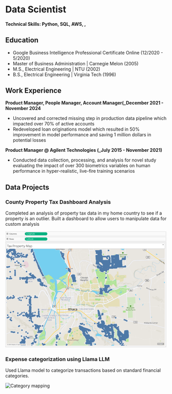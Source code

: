 # Data Scientist

#### Technical Skills: Python, SQL, AWS, ,

## Education
- Google Business Intelligence Professional Certificate Online (12/2020 - 5/2020)
- Master of Business Administration  | Carnegie Melon (2005)							       		
- M.S., Electrical Engineering	| NTU	(2002)	        		
- B.S., Electrical Engineering | Virginia Tech (1996)

## Work Experience
**Product Manager, People Manager, Account Manager(_December 2021 - November 2024**
- Uncovered and corrected missing step in production data pipeline which impacted over 70% of active accounts
- Redeveloped loan originations model which resulted in 50% improvement in model performance and saving 1 million dollars in potential losses

**Product Manager @ Agilent Technologies (_July 2015 - November 2021)**
- Conducted data collection, processing, and analysis for novel study evaluating the impact of over 300 biometrics variables on human performance in hyper-realistic, live-fire training scenarios

## Data Projects
### County Property Tax Dashboard Analysis

Completed an analysis of property tax data in my home country to see if a property is an outlier. Built a dashboard to allow users to manipulate data for custom analysis

![Tableau Dashboard](/assets/img/dashboard_image.png)

### Expense categorization using Llama LLM

Used Llama model to categorize transactions based on standard financial categories.

![Category mapping](/assets/img/financial_transactions_categorized.png.jpeg)



